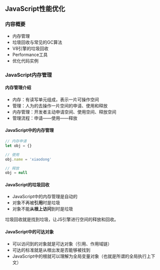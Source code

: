 ## JavaScript性能优化

### 内容概要

- 内存管理
- 垃圾回收与常见的GC算法
- V8引擎的垃圾回收
- Performance工具
- 优化代码实例

### JavaScript内存管理

#### 内存管理介绍

- 内存：有读写单元组成，表示一片可操作空间
- 管理：人为的去操作一片空间的申请、使用和释放
- 内存管理：开发者主动申请空间、使用空间、释放空间
- 管理流程：申请——使用——释放

#### JavaScript中的内存管理

```js
// 内存申请
let obj = {}

// 使用
obj.name = 'xiaodong'

// 释放
obj = null
```

#### JavaScript的垃圾回收

- JavaScript中的内存管理是自动的
- 对象不再被**引用**时是垃圾
- 对象不能**从根上访问**到时是垃圾

垃圾回收就是找到垃圾，让JS引擎进行空间的释放和回收。

#### JavaScript中的可达对象

- 可以访问到的对象就是可达对象（引用、作用域链）
- 可达的标准就是从根出发是否能够被找到
- JavaScript中的根就可以理解为全局变量对象（也就是所谓的全局执行上下文）
